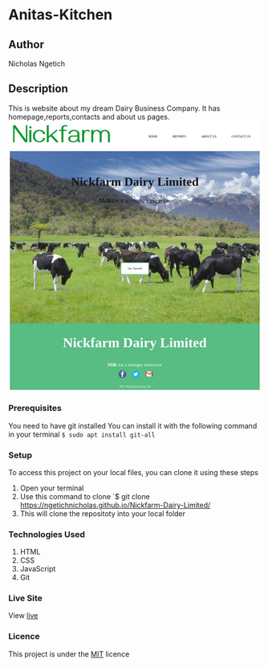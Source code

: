 # Anitas-Kitchen
## Author
Nicholas Ngetich
## Description
This is website about my dream Dairy Business Company. It has homepage,reports,contacts and about us pages.
![alt text](https://github.com/ngetichnicholas/Nickfarm-Dairy-Limited/blob/master/Dairy%20Business%20%20%20%20Nickfarm%20(1).png)
### Prerequisites
You need to have git installed
You can install it with the following command in your terminal
`$ sudo apt install git-all`
### Setup
To access this project on your local files, you can clone it using these steps
1. Open your terminal
1. Use this command to clone `$ git clone https://ngetichnicholas.github.io/Nickfarm-Dairy-Limited/
1. This will clone the repositoty into your local folder

### Technologies Used
1. HTML
1. CSS
1. JavaScript
1. Git
### Live Site
View [live](https://ngetichnicholas.github.io/Nickfarm-Dairy-Limited/)
### Licence
This project is under the  [MIT](https://github.com/ngetichnicholas/Nickfarm-Dairy-Limited/blob/master/LICENSE.md) licence